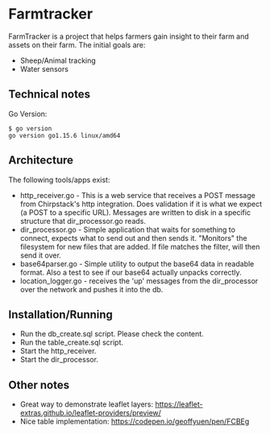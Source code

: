 # Farmtracker

FarmTracker is a project that helps farmers gain insight to their farm and assets on their farm.
The initial goals are:

-  Sheep/Animal tracking
-  Water sensors

## Technical notes

Go Version:

```
$ go version
go version go1.15.6 linux/amd64
```

## Architecture

The following tools/apps exist:

-  http_receiver.go - This is a web service that receives a POST message from Chirpstack's http integration. Does validation if it is what we expect (a POST to a specific URL). Messages are written to disk in a specific structure that dir_processor.go reads.
-  dir_processor.go - Simple application that waits for something to connect, expects what to send out and then sends it. "Monitors" the filesystem for new files that are added. If file matches the filter, will then send it over.
-  base64parser.go - Simple utility to output the base64 data in readable format. Also a test to see if our base64 actually unpacks correctly.
-  location_logger.go - receives the 'up' messages from the dir_processor over the network and pushes it into the db.

## Installation/Running

-  Run the db_create.sql script. Please check the content.
-  Run the table_create.sql script.
-  Start the http_receiver.
-  Start the dir_processor.

## Other notes

- Great way to demonstrate leaflet layers: https://leaflet-extras.github.io/leaflet-providers/preview/
- Nice table implementation: https://codepen.io/geoffyuen/pen/FCBEg
